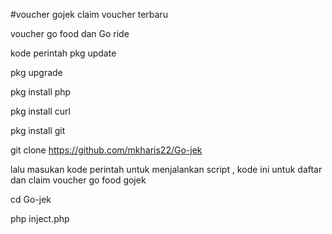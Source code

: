 #voucher gojek claim voucher terbaru

voucher go food dan Go ride

kode perintah pkg update

pkg upgrade

pkg install php

pkg install curl

pkg install git

git clone https://github.com/mkharis22/Go-jek

lalu masukan kode perintah untuk menjalankan script , kode ini untuk daftar dan claim voucher go food gojek 

cd Go-jek

php inject.php


